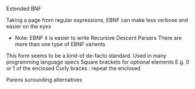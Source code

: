 Extended BNF

Taking a page from regular expressions, EBNF can make less verbose and easier on the eyes
  * Note: EBNF it is easier to write Recursive Descent Parsers
There are more than one type of EBNF varients

This form seems to be a kind-of de-facto standard. Used in many programming language specs
Square brackets for optional elements  E.g. 0 or 1 of the enclosed
Curly braces : repeat the enclosed


Parens surounding alternatives
